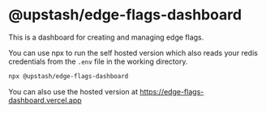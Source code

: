 # @upstash/edge-flags-dashboard

This is a dashboard for creating and managing edge flags.

You can use npx to run the self hosted version which also reads your redis credentials from the `.env` file in the working directory.

```bash
npx @upstash/edge-flags-dashboard
```

You can also use the hosted version at https://edge-flags-dashboard.vercel.app
